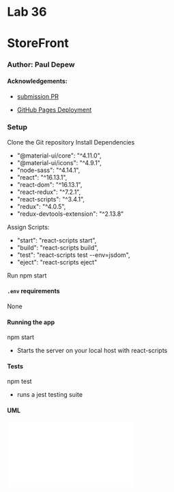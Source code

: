 # Lab 36

# StoreFront

### Author: Paul Depew
#### Acknowledgements: 

- [submission PR](https://github.com/PaulDepew/storefront)


- [GitHub Pages Deployment]()


### Setup

Clone the Git repository
Install Dependencies
   -   "@material-ui/core": "^4.11.0",
   - "@material-ui/icons": "^4.9.1",
   - "node-sass": "^4.14.1",
   - "react": "^16.13.1",
   - "react-dom": "^16.13.1",
   - "react-redux": "^7.2.1",
   - "react-scripts": "^3.4.1",
   - "redux": "^4.0.5",
   - "redux-devtools-extension": "^2.13.8"
  

Assign Scripts:
  - "start": "react-scripts start",
  - "build": "react-scripts build",
  - "test": "react-scripts test --env=jsdom",
  - "eject": "react-scripts eject"

Run npm start


#### `.env` requirements

None

#### Running the app

npm start
  - Starts the server on your local host with react-scripts


#### Tests

npm test 
  - runs a jest testing suite


#### UML

![REACT_UML](./ToDo_UML.pdf)